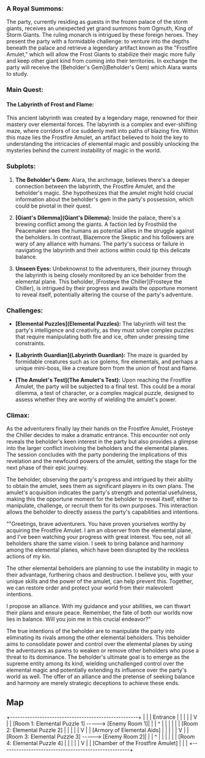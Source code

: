 ### **A Royal Summons:**

The party, currently residing as guests in the frozen palace of the storm giants, receives an unexpected yet grand summons from Ogmuth, King of Storm Giants. The ruling monarch is intrigued by these foreign heroes. They present the party with a formidable challenge: to venture into the depths beneath the palace and retrieve a legendary artifact known as the "Frostfire Amulet," which will allow the Frost Giants to stabilize their magic more fully and keep other giant kind from coming into their territories. In exchange the party will receive the [Beholder's Gem](Beholder's Gem) which Alara wants to study.

### **Main Quest:**

#### **The Labyrinth of Frost and Flame:**

This ancient labyrinth was created by a legendary mage, renowned for their mastery over elemental forces. The labyrinth is a complex and ever-shifting maze, where corridors of ice suddenly melt into paths of blazing fire. Within this maze lies the Frostfire Amulet, an artifact believed to hold the key to understanding the intricacies of elemental magic and possibly unlocking the mysteries behind the current instability of magic in the world.

### **Subplots:**

1. **The Beholder's Gem:** Alara, the archmage, believes there's a deeper connection between the labyrinth, the Frostfire Amulet, and the beholder's magic. She hypothesizes that the amulet might hold crucial information about the beholder's gem in the party's possession, which could be pivotal in their quest.
    
2. **[Giant's Dilemma](Giant's Dilemma):** Inside the palace, there's a brewing conflict among the giants. A faction led by Frosthild the Peacemaker sees the humans as potential allies in the struggle against the beholders. In contrast, Blazemore the Skeptic and his followers are wary of any alliance with humans. The party's success or failure in navigating the labyrinth and their actions within could tip this delicate balance.
    
3. **Unseen Eyes:** Unbeknownst to the adventurers, their journey through the labyrinth is being closely monitored by an ice beholder from the elemental plane. This beholder, [Frosteye the Chiller](Frosteye the Chiller), is intrigued by their progress and awaits the opportune moment to reveal itself, potentially altering the course of the party's adventure.
    

### **Challenges:**

- **[Elemental Puzzles](Elemental Puzzles):** The labyrinth will test the party's intelligence and creativity, as they must solve complex puzzles that require manipulating both fire and ice, often under pressing time constraints.
    
- **[Labyrinth Guardian](Labyrinth Guardian):** The maze is guarded by formidable creatures such as ice golems, fire elementals, and perhaps a unique mini-boss, like a creature born from the union of frost and flame.
    
- **[The Amulet's Test](The Amulet's Test):** Upon reaching the Frostfire Amulet, the party will be subjected to a final test. This could be a moral dilemma, a test of character, or a complex magical puzzle, designed to assess whether they are worthy of wielding the amulet's power.
    

### **Climax:**

As the adventurers finally lay their hands on the Frostfire Amulet, Frosteye the Chiller decides to make a dramatic entrance. This encounter not only reveals the beholder's keen interest in the party but also provides a glimpse into the larger conflict involving the beholders and the elemental planes. The session concludes with the party pondering the implications of this revelation and the newfound powers of the amulet, setting the stage for the next phase of their epic journey.

The beholder, observing the party's progress and intrigued by their ability to obtain the amulet, sees them as significant players in its own plans. The amulet's acquisition indicates the party's strength and potential usefulness, making this the opportune moment for the beholder to reveal itself, either to manipulate, challenge, or recruit them for its own purposes. This interaction allows the beholder to directly assess the party's capabilities and intentions.

""Greetings, brave adventurers. You have proven yourselves worthy by acquiring the Frostfire Amulet. I am an observer from the elemental plane, and I've been watching your progress with great interest. You see, not all beholders share the same vision. I seek to bring balance and harmony among the elemental planes, which have been disrupted by the reckless actions of my kin.

The other elemental beholders are planning to use the instability in magic to their advantage, furthering chaos and destruction. I believe you, with your unique skills and the power of the amulet, can help prevent this. Together, we can restore order and protect your world from their malevolent intentions.

I propose an alliance. With my guidance and your abilities, we can thwart their plans and ensure peace. Remember, the fate of both our worlds now lies in balance. Will you join me in this crucial endeavor?"

The true intentions of the beholder are to manipulate the party into eliminating its rivals among the other elemental beholders. This beholder aims to consolidate power and control over the elemental planes by using the adventurers as pawns to weaken or remove other beholders who pose a threat to its dominance. The beholder's ultimate goal is to emerge as the supreme entity among its kind, wielding unchallenged control over the elemental magic and potentially extending its influence over the party's world as well. The offer of an alliance and the pretense of seeking balance and harmony are merely strategic deceptions to achieve these ends.

## Map

+----------------------------------------------------+
|                                                    |
|  Entrance                                          |
|    |                                               |
|    V                                               |
|  [Room 1: Elemental Puzzle 1] -----> [Enemy Room 1]|
|    |                       ^                       |
|    |                       |                       |
|  [Room 2: Elemental Puzzle 2]                      |
|    |                                               |
|    V                                               |
|  [Armory of Elemental Aids]                        |
|    |                                               |
|    V                                               |
|  [Room 3: Elemental Puzzle 3] -----> [Enemy Room 2]|
|    |                       ^                       |
|    |                       |                       |
|  [Room 4: Elemental Puzzle 4]                      |
|    |                                               |
|    V                                               |
|  [Chamber of the Frostfire Amulet]                 |
|                                                    |
+----------------------------------------------------+